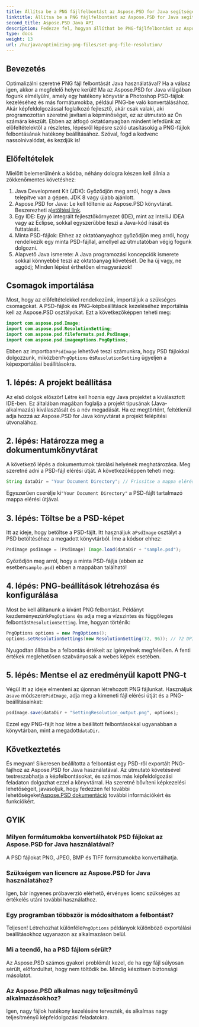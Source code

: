 ```yaml
---
title: Állítsa be a PNG fájlfelbontást az Aspose.PSD for Java segítségével
linktitle: Állítsa be a PNG fájlfelbontást az Aspose.PSD for Java segítségével
second_title: Aspose.PSD Java API
description: Fedezze fel, hogyan állíthat be PNG-fájlfelbontást az Aspose.PSD for Java használatával ezzel a részletes, lépésről lépésre mutató oktatóanyaggal. Pillanatok alatt optimalizálja képeit.
type: docs
weight: 13
url: /hu/java/optimizing-png-files/set-png-file-resolution/
---
```

## Bevezetés
Optimalizálni szeretné PNG fájl felbontását Java használatával? Ha a válasz igen, akkor a megfelelő helyre került! Ma az Aspose.PSD for Java világában fogunk elmélyülni, amely egy hatékony könyvtár a Photoshop PSD-fájlok kezeléséhez és más formátumokba, például PNG-be való konvertálásához. Akár képfeldolgozással foglalkozó fejlesztő, akár csak valaki, aki programozottan szeretné javítani a képminőséget, ez az útmutató az Ön számára készült. 
Ebben az átfogó oktatóanyagban mindent lefedünk az előfeltételektől a részletes, lépésről lépésre szóló utasításokig a PNG-fájlok felbontásának hatékony beállításához. Szóval, fogd a kedvenc nassolnivalódat, és kezdjük is!
## Előfeltételek
 
Mielőtt belemerülnénk a kódba, néhány dologra készen kell állnia a zökkenőmentes követéshez:
1. Java Development Kit (JDK): Győződjön meg arról, hogy a Java telepítve van a gépen. JDK 8 vagy újabb ajánlott.
2.  Aspose.PSD for Java: Le kell töltenie az Aspose.PSD könyvtárat. Beszerezheti a[letöltési link](https://releases.aspose.com/psd/java/).
3. Egy IDE: Egy jó integrált fejlesztőkörnyezet (IDE), mint az IntelliJ IDEA vagy az Eclipse, sokkal egyszerűbbé teszi a Java-kód írását és futtatását.
4. Minta PSD-fájlok: Ehhez az oktatóanyaghoz győződjön meg arról, hogy rendelkezik egy minta PSD-fájllal, amellyel az útmutatóban végig fogunk dolgozni.
5. Alapvető Java ismerete: A Java programozási koncepciók ismerete sokkal könnyebbé teszi az oktatóanyag követését. De ha új vagy, ne aggódj; Minden lépést érthetően elmagyarázok!
## Csomagok importálása
Most, hogy az előfeltételekkel rendelkezünk, importáljuk a szükséges csomagokat. A PSD-fájlok és PNG-képbeállítások kezeléséhez importálnia kell az Aspose.PSD osztályokat. Ezt a következőképpen teheti meg:
```java
import com.aspose.psd.Image;
import com.aspose.psd.ResolutionSetting;
import com.aspose.psd.fileformats.psd.PsdImage;
import com.aspose.psd.imageoptions.PngOptions;
```
 Ebben az importban`PsdImage` lehetővé teszi számunkra, hogy PSD fájlokkal dolgozzunk, miközben`PngOptions` és`ResolutionSetting` ügyeljen a képexportálási beállításokra.
## 1. lépés: A projekt beállítása
Az első dolgok először! Létre kell hoznia egy Java projektet a kiválasztott IDE-ben. Ez általában magában foglalja a projekt típusának (Java-alkalmazás) kiválasztását és a név megadását. 
Ha ez megtörtént, feltétlenül adja hozzá az Aspose.PSD for Java könyvtárat a projekt felépítési útvonalához.
## 2. lépés: Határozza meg a dokumentumkönyvtárat
A következő lépés a dokumentumok tárolási helyének meghatározása. Meg szeretné adni a PSD-fájl elérési útját. A következőképpen teheti meg:
```java
String dataDir = "Your Document Directory"; // Frissítse a mappa elérési útját
```
 Egyszerűen cserélje ki`"Your Document Directory"` a PSD-fájlt tartalmazó mappa elérési útjával. 
## 3. lépés: Töltse be a PSD-képet
 Itt az ideje, hogy betöltse a PSD-fájlt. Itt használjuk a`PsdImage` osztályt a PSD betöltéséhez a megadott könyvtárból. 
Íme a kódsor ehhez:
```java
PsdImage psdImage = (PsdImage) Image.load(dataDir + "sample.psd");
```
 Győződjön meg arról, hogy a minta PSD-fájlja (ebben az esetben`sample.psd`) ebben a mappában található!
## 4. lépés: PNG-beállítások létrehozása és konfigurálása
 Most be kell állítanunk a kívánt PNG felbontást. Példányt kezdeményezünk`PngOptions` és adja meg a vízszintes és függőleges felbontást`ResolutionSetting`.
Íme, hogyan történik:
```java
PngOptions options = new PngOptions();
options.setResolutionSettings(new ResolutionSetting(72, 96)); // 72 DPI vízszintes, 96 DPI függőleges
```
Nyugodtan állítsa be a felbontás értékeit az igényeinek megfelelően. A fenti értékek meglehetősen szabványosak a webes képek esetében.
## 5. lépés: Mentse el az eredményül kapott PNG-t
 Végül itt az ideje elmenteni az újonnan létrehozott PNG fájlunkat. Használjuk a`save` módszere`PsdImage`, adja meg a kimeneti fájl elérési útját és a PNG-beállításainkat:
```java
psdImage.save(dataDir + "SettingResolution_output.png", options);
```
 Ezzel egy PNG-fájlt hoz létre a beállított felbontásokkal ugyanabban a könyvtárban, mint a megadott`dataDir`.
## Következtetés
És megvan! Sikeresen beállította a felbontást egy PSD-ről exportált PNG-fájlhoz az Aspose.PSD for Java használatával. Az útmutató követésével testreszabhatja a képfelbontásokat, és számos más képfeldolgozási feladaton dolgozhat ezzel a könyvtárral. Ha szeretné bővíteni képkezelési lehetőségeit, javasoljuk, hogy fedezzen fel további lehetőségeket[Aspose.PSD dokumentáció](https://reference.aspose.com/psd/java/) további információkért és funkciókért.

## GYIK
### Milyen formátumokba konvertálhatok PSD fájlokat az Aspose.PSD for Java használatával?
A PSD fájlokat PNG, JPEG, BMP és TIFF formátumokba konvertálhatja.
### Szükségem van licencre az Aspose.PSD for Java használatához?
Igen, bár ingyenes próbaverzió elérhető, érvényes licenc szükséges az értékelés utáni további használathoz.
### Egy programban többször is módosíthatom a felbontást?
 Teljesen! Létrehozhat különféle`PngOptions` példányok különböző exportálási beállításokhoz ugyanazon az alkalmazáson belül.
### Mi a teendő, ha a PSD fájlom sérült?
Az Aspose.PSD számos gyakori problémát kezel, de ha egy fájl súlyosan sérült, előfordulhat, hogy nem töltődik be. Mindig készítsen biztonsági másolatot.
### Az Aspose.PSD alkalmas nagy teljesítményű alkalmazásokhoz?
Igen, nagy fájlok hatékony kezelésére tervezték, és alkalmas nagy teljesítményű képfeldolgozási feladatokra.
